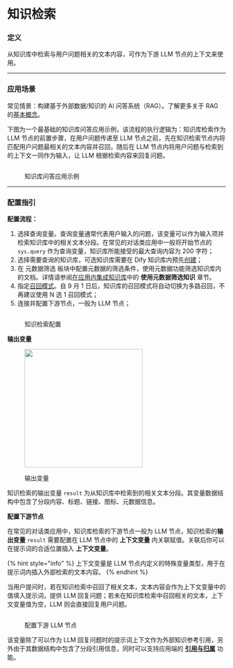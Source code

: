 # 知识检索

### 定义

从知识库中检索与用户问题相关的文本内容，可作为下游 LLM 节点的上下文来使用。



***

### 应用场景

常见情景：构建基于外部数据/知识的 AI 问答系统（RAG）。了解更多关于 RAG 的[基本概念](../../../learn-more/extended-reading/retrieval-augment/)。

下图为一个最基础的知识库问答应用示例，该流程的执行逻辑为：知识库检索作为 LLM 节点的前置步骤，在用户问题传递至 LLM 节点之前，先在知识检索节点内将匹配用户问题最相关的文本内容并召回，随后在 LLM 节点内将用户问题与检索到的上下文一同作为输入，让 LLM 根据检索内容来回复问题。

<figure><img src="../../../.gitbook/assets/image (244).png" alt=""><figcaption><p>知识库问答应用示例</p></figcaption></figure>

***

### 配置指引

**配置流程：**

1. 选择查询变量。查询变量通常代表用户输入的问题，该变量可以作为输入项并检索知识库中的相关文本分段。在常见的对话类应用中一般将开始节点的 `sys.query` 作为查询变量，知识库所能接受的最大查询内容为 200 字符；
2. 选择需要查询的知识库，可选知识库需要在 Dify 知识库内预先[创建](../../knowledge-base/create-knowledge-and-upload-documents/)；
3. 在 元数据筛选 板块中配置元数据的筛选条件，使用元数据功能筛选知识库内的文档。详情请参阅[在应用内集成知识库](https://docs.dify.ai/zh-hans/guides/knowledge-base/integrate-knowledge-within-application)中的 **使用元数据筛选知识** 章节。
4. 指定[召回模式](../../../learn-more/extended-reading/retrieval-augment/retrieval.md)。自 9 月 1 日后，知识库的召回模式将自动切换为多路召回，不再建议使用 N 选 1 召回模式；
5. 连接并配置下游节点，一般为 LLM 节点；

<figure><img src="https://assets-docs.dify.ai/2025/03/f33b9a3ff1c9468fb5d7c1de4c1e02d6.png" alt=""><figcaption><p>知识检索配置</p></figcaption></figure>

**输出变量**

<figure><img src="../../../.gitbook/assets/image (250).png" alt="" width="272"><figcaption><p>输出变量</p></figcaption></figure>

知识检索的输出变量 `result` 为从知识库中检索到的相关文本分段。其变量数据结构中包含了分段内容、标题、链接、图标、元数据信息。

**配置下游节点**

在常见的对话类应用中，知识库检索的下游节点一般为 LLM 节点，知识检索的**输出变量** `result` 需要配置在 LLM 节点中的 **上下文变量** 内关联赋值。关联后你可以在提示词的合适位置插入 **上下文变量**。

{% hint style="info" %}
上下文变量是 LLM 节点内定义的特殊变量类型，用于在提示词内插入外部检索的文本内容。
{% endhint %}

当用户提问时，若在知识检索中召回了相关文本，文本内容会作为上下文变量中的值填入提示词，提供 LLM 回复问题；若未在知识库检索中召回相关的文本，上下文变量值为空，LLM 则会直接回复用户问题。

<figure><img src="../../../.gitbook/assets/image (77).png" alt=""><figcaption><p>配置下游 LLM 节点</p></figcaption></figure>

该变量除了可以作为 LLM 回复问题时的提示词上下文作为外部知识参考引用，另外由于其数据结构中包含了分段引用信息，同时可以支持应用端的 [**引用与归属**](../../knowledge-base/retrieval-test-and-citation.md#id-2-yin-yong-yu-gui-shu) 功能。
